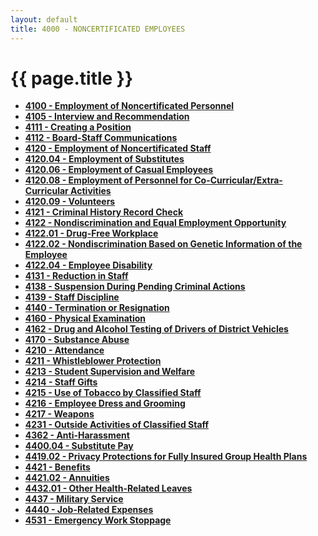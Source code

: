 ```yaml
---
layout: default
title: 4000 - NONCERTIFICATED EMPLOYEES
---
```


{{ page.title }}
================

-   **[4100 - Employment of Noncertificated Personnel](po4100.md)**
-   **[4105 - Interview and Recommendation](po4105.md)**
-   **[4111 - Creating a Position](po4111.md)**
-   **[4112 - Board-Staff Communications](po4112.md)**
-   **[4120 - Employment of Noncertificated Staff](po4120.md)**
-   **[4120.04 - Employment of Substitutes](po4120.04.md)**
-   **[4120.06 - Employment of Casual Employees](po4120.06.md)**
-   **[4120.08 - Employment of Personnel for
    Co-Curricular/Extra-Curricular Activities](po4120.08.md)**
-   **[4120.09 - Volunteers](po4120.09.md)**
-   **[4121 - Criminal History Record Check](po4121.md)**
-   **[4122 - Nondiscrimination and Equal Employment
    Opportunity](po4122.md)**
-   **[4122.01 - Drug-Free Workplace](po4122.01.md)**
-   **[4122.02 - Nondiscrimination Based on Genetic Information of the
    Employee](po4122.02.md)**
-   **[4122.04 - Employee Disability](po4122.04.md)**
-   **[4131 - Reduction in Staff](po4131.md)**
-   **[4138 - Suspension During Pending Criminal Actions](po4138.md)**
-   **[4139 - Staff Discipline](po4139.md)**
-   **[4140 - Termination or Resignation](po4140.md)**
-   **[4160 - Physical Examination](po4160.md)**
-   **[4162 - Drug and Alcohol Testing of Drivers of District
    Vehicles](po4162.md)**
-   **[4170 - Substance Abuse](po4170.md)**
-   **[4210 - Attendance](po4210.md)**
-   **[4211 - Whistleblower Protection](po4211.md)**
-   **[4213 - Student Supervision and Welfare](po4213.md)**
-   **[4214 - Staff Gifts](po4214.md)**
-   **[4215 - Use of Tobacco by Classified Staff](po4215.md)**
-   **[4216 - Employee Dress and Grooming](po4216.md)**
-   **[4217 - Weapons](po4217.md)**
-   **[4231 - Outside Activities of Classified Staff](po4231.md)**
-   **[4362 - Anti-Harassment](po4362.md)**
-   **[4400.04 - Substitute Pay](po4400.04.md)**
-   **[4419.02 - Privacy Protections for Fully Insured Group Health
    Plans](po4419.02.md)**
-   **[4421 - Benefits](po4421.md)**
-   **[4421.02 - Annuities](po4421.02.md)**
-   **[4432.01 - Other Health-Related Leaves](po4432.01.md)**
-   **[4437 - Military Service](po4437.md)**
-   **[4440 - Job-Related Expenses](po4440.md)**
-   **[4531 - Emergency Work Stoppage](po4531.md)**

